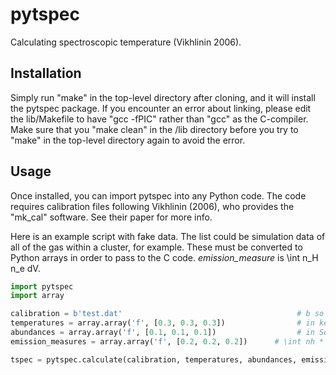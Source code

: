 # pytspec
Calculating spectroscopic temperature (Vikhlinin 2006).

## Installation
Simply run "make" in the top-level directory after cloning, and it will install the pytspec package. If you encounter an error about linking, please edit the lib/Makefile to have "gcc -fPIC" rather than "gcc" as the C-compiler. Make sure that you "make clean" in the /lib directory before you try to "make" in the top-level directory again to avoid the error.

## Usage

Once installed, you can import pytspec into any Python code. The code requires calibration files following Vikhlinin (2006), who provides the "mk_cal" software. See their paper for more info.

Here is an example script with fake data. The list could be simulation data of all of the gas within a cluster, for example. These must be converted to Python arrays in order to pass to the C code. *emission_measure* is \int n_H n_e dV.

```python
import pytspec
import array

calibration = b'test.dat'                                       # b so we can pass to C
temperatures = array.array('f', [0.3, 0.3, 0.3])                # in keV
abundances = array.array('f', [0.1, 0.1, 0.1])                  # in Solar 
emission_measures = array.array('f', [0.2, 0.2, 0.2])      # \int nh * ne * dV

tspec = pytspec.calculate(calibration, temperatures, abundances, emission_measures)
```
